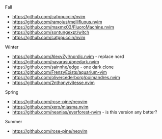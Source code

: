 Fall
* https://github.com/catppuccin/nvim
* https://github.com/ramojus/mellifluous.nvim
* https://github.com/maxmx03/FluoroMachine.nvim
* https://github.com/sontungexpt/witch
* https://github.com/catppuccin/nvim

Winter
* https://github.com/AlexvZyl/nordic.nvim - replace nord
* https://github.com/navarasu/onedark.nvim
* https://github.com/sainnhe/edge - one dark clone
* https://github.com/FrenzyExists/aquarium-vim
* https://github.com/olivercederborg/poimandres.nvim
* https://github.com/2nthony/vitesse.nvim

Spring 
* https://github.com/rose-pine/neovim
* https://github.com/xero/miasma.nvim
* https://github.com/neanias/everforest-nvim - is this version any better?

Summer
* https://github.com/rose-pine/neovim

